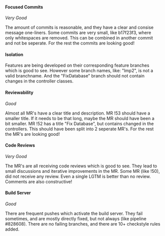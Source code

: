 #### Focused Commits
_Very Good_

The amount of commits is reasonable, and they have a clear and consise message one-liners. Some commits are very small, like b17f23f3, where only whitespaces are removed. This can be combined in another commit and not be seperate. For the rest the commits are looking good!


#### Isolation
Features are being developed on their corresponding feature branches which is good to see. However some branch names, like: "Imp2", is  not a valid branchname. And the "FixDatabase" branch should not contain changes in the controller classes.

#### Reviewability
_Good_

Almost all MR's have a clear title and description. MR !53 should have a smaller title. If it needs to be that long, maybe the MR should have been a bit smaller. MR !52 has a title "Fix Database", but contains changed in the controllers. This should have been split into 2 seperate MR's. For the rest the MR's are looking good!

#### Code Reviews
_Very Good_

The MR's are all receiving code reviews which is good to see. They lead to small discussions and iterative improvements in the MR. Some MR (like !50), did not receive any review. Even a single LGTM is better than no review. Comments are also constructive!

#### Build Server
_Good_

There are frequent pushes which activate the build server. They fail sometimes, and are mostly directly fixed, but not always (like pipeline #828608). There are no failing branches, and there are 10+ checkstyle rules added.


